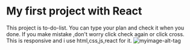 # My first project with React

This project is to-do-list.
You can type your plan and check it when you done.
If you make mistake ,don't worry click check again or click cross.
This is responsive and i use html,css,js,react for it.
![myimage-alt-tag](url-to-image)
